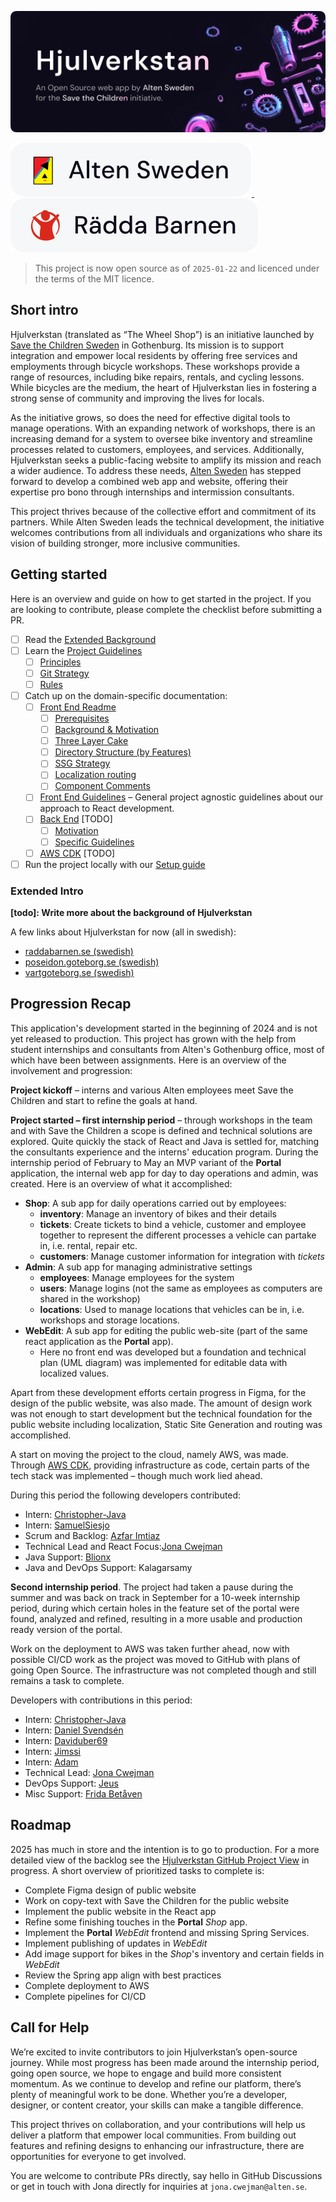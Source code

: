 ![Hjulverkstan header"](https://raw.githubusercontent.com/Hjulverkstan/.github/images/hjulverkstan-banner.png)

<p>
  <a href="https://www.alten.se" alt="Alten Sweden">
     <img src="https://raw.githubusercontent.com/Hjulverkstan/.github/images/badge-alten.svg" />
  </a>
 &nbsp;
  <a href="https://raddabarnen.se" alt="Rädda Barnen">
     <img src="https://raw.githubusercontent.com/Hjulverkstan/.github/images/badge-stc.svg" />
  </a>
</p>

> This project is now open source as of `2025-01-22` and licenced under the terms of the MIT licence.

## Short intro

Hjulverkstan (translated as “The Wheel Shop”) is an initiative launched by [Save the Children Sweden](rb.se) in Gothenburg. Its mission is to support integration and empower local residents by offering free services and employments through bicycle workshops. These workshops provide a range of resources, including bike repairs, rentals, and cycling lessons. While bicycles are the medium, the heart of Hjulverkstan lies in fostering a strong sense of community and improving the lives for locals.

As the initiative grows, so does the need for effective digital tools to manage operations. With an expanding network of workshops, there is an increasing demand for a system to oversee bike inventory and streamline processes related to customers, employees, and services. Additionally, Hjulverkstan seeks a public-facing website to amplify its mission and reach a wider audience. To address these needs, [Alten Sweden](www.alten.se) has stepped forward to develop a combined web app and website, offering their expertise pro bono through internships and intermission consultants.

This project thrives because of the collective effort and commitment of its partners. While Alten Sweden leads the technical development, the initiative welcomes contributions from all individuals and organizations who share its vision of building stronger, more inclusive communities.

## Getting started

Here is an overview and guide on how to get started in the project. If you are looking to contribute, please complete the checklist before submitting a PR.

* [ ] Read the [Extended Background](#extended-intro)
* [ ] Learn the [Project Guidelines](/GUIDELINES.md)
  * [ ] [Principles](/GUIDELINES.md#principles-)
  * [ ] [Git Strategy](/GUIDELINES.md#git-strategy-)
  * [ ] [Rules](/GUIDELINES.md#rules-)
* [ ] Catch up on the domain-specific documentation:
  * [ ] [Front End Readme](/web/README.md)
    * [ ] [Prerequisites](#prerequisites)
    * [ ] [Background & Motivation](#background--motivation)
    * [ ] [Three Layer Cake](#three-layer-cake)
    * [ ] [Directory Structure (by Features)](#directory-structure-by-features)
    * [ ] [SSG Strategy](#ssg-strategy)
    * [ ] [Localization routing](#localization-routing)
    * [ ] [Component Comments](#component-comments)
  * [ ] [Front End Guidelines](/web/GUIDELINES.md) – General project agnostic guidelines about our approach to React development.
  * [ ] [Back End](/main/README.md) [TODO]
      * [ ] [Motivation]()
      * [ ] [Specific Guidelines]()
  * [ ] [AWS CDK]() [TODO]
* [ ] Run the project locally with our [Setup guide](/SETUP.md)

### Extended Intro

**[todo]: Write more about the background of Hjulverkstan**

A few links about Hjulverkstan for now (all in swedish):

- [raddabarnen.se (swedish)](https://www.raddabarnen.se/vad-vi-gor/barn-i-sverige/bekampar-utanforskap/plv/hjulverkstan-plv/)
- [poseidon.goteborg.se (swedish)](https://poseidon.goteborg.se/nyheter/nu-oppnar-hjulverkstan-i-backa/)
- [vartgoteborg.se (swedish)](https://vartgoteborg.se/p/hjulverkstan-oppnar-i-backa/)

## Progression Recap

This application's development started in the beginning of 2024 and is not yet released to production. This project has grown with the help from student internships and consultants from Alten's Gothenburg office, most of which have been between assignments. Here is an overview of the involvement and progression:

**Project kickoff** – interns and various Alten employees meet Save the Children and start to refine the goals at hand.

**Project started – first internship period** – through workshops in the team and with Save the Children a scope is defined and technical solutions are explored. Quite quickly the stack of React and Java is settled for, matching the consultants experience and the interns' education program. During the internship period of February to May an MVP variant of the **Portal** application, the internal web app for day to day operations and admin, was created. Here is an overview of what it accomplished:

- **Shop**: A sub app for daily operations carried out by employees:
  - **inventory**: Manage an inventory of bikes and their details
  - **tickets**: Create tickets to bind a vehicle, customer and employee together to represent the different processes a vehicle can partake in, i.e. rental, repair etc.
  - **customers**: Manage customer information for integration with *tickets*
- **Admin**: A sub app for managing administrative settings 
  - **employees**: Manage employees for the system 
  - **users**: Manage logins (not the same as employees as computers are shared in the workshop)
  - **locations**: Used to manage locations that vehicles can be in, i.e. workshops and storage locations.
- **WebEdit**: A sub app for editing the public web-site (part of the same react application as the **Portal** app).
  - Here no front end was developed but a foundation and technical plan (UML diagram) was implemented for editable data with localized values.

Apart from these development efforts certain progress in Figma, for the design of the public website, was also made. The amount of design work was not enough to start development but the technical foundation for the public website including localization, Static Site Generation and routing was accomplished.

A start on moving the project to the cloud, namely AWS, was made. Through [AWS CDK](docs.aws.amazon.com/cdk/v2), providing infrastructure as code, certain parts of the tech stack was implemented – though much work lied ahead.

During this period the following developers contributed:

- Intern: [Christopher-Java](https://github.com/orgs/Hjulverkstan/people/Christopher-Java)
- Intern: [SamuelSiesjo](https://github.com/orgs/Hjulverkstan/people/SamuelSiesjo)
- Scrum and Backlog: [Azfar Imtiaz](https://github.com/orgs/Hjulverkstan/people/azfar-imtiaz)
- Technical Lead and React Focus:[Jona Cwejman](https://github.com/orgs/Hjulverkstan/people/Cwejman)
- Java Support: [Blionx](https://github.com/orgs/Hjulverkstan/people/Blionx)
- Java and DevOps Support: Kalagarsamy

**Second internship period**. The project had taken a pause during the summer and was back on track in September for a 10-week internship period, during which certain holes in the feature set of the portal were found, analyzed and refined, resulting in a more usable and production ready version of the portal.

Work on the deployment to AWS was taken further ahead, now with possible CI/CD work as the project was moved to GitHub with plans of going Open Source. The infrastructure was not completed though and still remains a task to complete.

Developers with contributions in this period:

- Intern: [Christopher-Java](https://github.com/orgs/Hjulverkstan/people/Christopher-Java)
- Intern: [Daniel Svendsén](https://github.com/orgs/Hjulverkstan/people/daniel-svendsen)
- Intern: [Daviduber69](https://github.com/orgs/Hjulverkstan/people/Daviduber69)
- Intern: [Jimssi](https://github.com/orgs/Hjulverkstan/people/jimmsi)
- Intern: [Adam](https://github.com/orgs/Hjulverkstan/people/Madasa-cell)
- Technical Lead: [Jona Cwejman](https://github.com/orgs/Hjulverkstan/people/Cwejman)
- DevOps Support: [Jeus](https://github.com/orgs/Hjulverkstan/people/jeus)
- Misc Support: [Frida Betåven](https://github.com/orgs/Hjulverkstan/people/stortoppen)

## Roadmap

2025 has much in store and the intention is to go to production. For a more detailed view of the backlog see the [Hjulverkstan GitHub Project View](https://github.com/orgs/Hjulverkstan/projects/1) in progress. A short overview of prioritized tasks to complete is:

* Complete Figma design of public website
* Work on copy-text with Save the Children for the public website
* Implement the public website in the React app
* Refine some finishing touches in the **Portal** *Shop* app.
* Implement the **Portal** *WebEdit* frontend and missing Spring Services.
* Implement publishing of updates in *WebEdit*
* Add image support for bikes in the *Shop*'s inventory and certain fields in *WebEdit*
* Review the Spring app align with best practices
* Complete deployment to AWS
* Complete pipelines for CI/CD

## Call for Help

We’re excited to invite contributors to join Hjulverkstan’s open-source journey. While most progress has been made around the internship period, going open source, we hope to engage and build more consistent momentum. As we continue to develop and refine our platform, there’s plenty of meaningful work to be done. Whether you’re a developer, designer, or content creator, your skills can make a tangible difference.

This project thrives on collaboration, and your contributions will help us deliver a platform that empower local communities. From building out features and refining designs to enhancing our infrastructure, there are opportunities for everyone to get involved.

You are welcome to contribute PRs directly, say hello in GitHub Discussions or get in touch with Jona directly for inquiries at `jona.cwejman@alten.se`.

